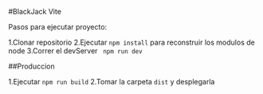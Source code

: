 #BlackJack Vite

Pasos para ejecutar proyecto:

1.Clonar repositorio
2.Ejecutar ```npm install``` para reconstruir los modulos de node
3.Correr el devServer ``` npm run dev```

##Produccion

1.Ejecutar ```npm run build```
2.Tomar la carpeta ```dist``` y desplegarla
